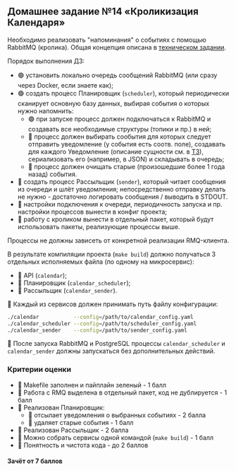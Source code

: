 ## Домашнее задание №14 «Кроликизация Календаря»
Необходимо реализовать "напоминания" о событиях с помощью RabbitMQ (кролика).
Общая концепция описана в [техническом задании](./CALENDAR.MD).

Порядок выполнения ДЗ:

* 🟢 установить локально очередь сообщений RabbitMQ (или сразу через Docker, если знаете как);
* 🟢 создать процесс Планировщик (`scheduler`), который периодически сканирует основную базу данных,
выбирая события о которых нужно напомнить:
  - 🟢 при запуске процесс должен подключаться к RabbitMQ и создавать все необходимые структуры
    (топики и пр.) в ней;
  - 🔴 процесс должен выбирать сообытия для которых следует отправить уведомление (у события есть соотв. поле),
    создавать для каждого Уведомление (описание сущности см. в [ТЗ](./CALENDAR.MD)),
    сериализовать его (например, в JSON) и складывать в очередь;
  - 🔴 процесс должен очищать старые (произошедшие более 1 года назад) события.
* 🔴 создать процесс Рассыльщик (`sender`), который читает сообщения из очереди и шлёт уведомления;
непосредственно отправку делать не нужно - достаточно логировать сообщения / выводить в STDOUT.
* 🔴 настройки подключения к очереди, периодичность запуска и пр. настройки процессов вынести в конфиг проекта;
* 🔴 работу с кроликом вынести в отдельный пакет, который будут использовать пакеты, реализующие процессы выше.

Процессы не должны зависеть от конкретной реализации RMQ-клиента.

В результате компиляции проекта (`make build`) должно получаться 3 отдельных исполняемых файла
(по одному на микросервис):

- 🔴 API (`calendar`);
- 🔴 Планировщик (`calendar_scheduler`);
- 🔴 Рассыльщик (`calendar_sender`).

🔴 Каждый из сервисов должен принимать путь файлу конфигурации:
```bash
./calendar           --config=/path/to/calendar_config.yaml
./calendar_scheduler --config=/path/to/scheduler_config.yaml
./calendar_sender    --config=/path/to/sender_config.yaml
```

🔴 После запуска RabbitMQ и PostgreSQL процессы `calendar_scheduler` и `calendar_sender`
должны запускаться без дополнительных действий.

### Критерии оценки

- 🔴 Makefile заполнен и пайплайн зеленый - 1 балл
- 🔴 Работа с RMQ выделена в отдельный пакет, код не дублируется - 1 балл
- 🔴 Реализован Планировщик:
  - 🔴 отсылает уведомления о выбранных событиях - 2 балла
  - 🔴 удаляет старые события - 1 балл
- 🔴 Реализован Рассыльщик - 2 балла
- 🔴 Можно собрать сервисы одной командой (`make build`) - 1 балл
- 🔴 Понятность и чистота кода - до 2 баллов

#### Зачёт от 7 баллов
